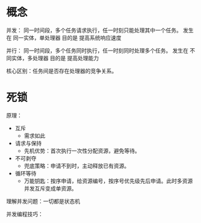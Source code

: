 # 概念

并发：
同一时间段，多个任务请求执行，任一时刻只能处理其中一个任务。
发生在 同一实体，单处理器
目的是 提高系统响应速度

并行：
同一时间段，多个任务同时执行，任一时刻同时处理多个任务。
发生在 不同实体，多处理器
目的是 提高处理能力

核心区别：任务间是否存在处理器的竞争关系。

# 死锁

原理：

- 互斥
	- 需求如此
- 请求与保持
	- 先机优势：首次执行一次性分配资源，避免等待。
- 不可剥夺
	- 兜底策略：申请不到时，主动释放已有资源。
- 循环等待
	- 万能钥匙：按序申请，给资源编号，按序号优先级先后申请。此时多资源并发互斥变成单资源。
	  



理解并发问题：一切都是状态机

并发编程技巧：

